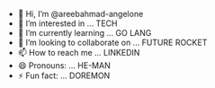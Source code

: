 - 👋 Hi, I’m @areebahmad-angelone
- 👀 I’m interested in ... TECH
- 🌱 I’m currently learning ... GO LANG
- 💞️ I’m looking to collaborate on ... FUTURE ROCKET
- 📫 How to reach me ... LINKEDIN
- 😄 Pronouns: ... HE-MAN
- ⚡ Fun fact: ... DOREMON

<!---
areebahmad-angelone/areebahmad-angelone is a ✨ special ✨ repository because its `README.md` (this file) appears on your GitHub profile.
You can click the Preview link to take a look at your changes.
--->
